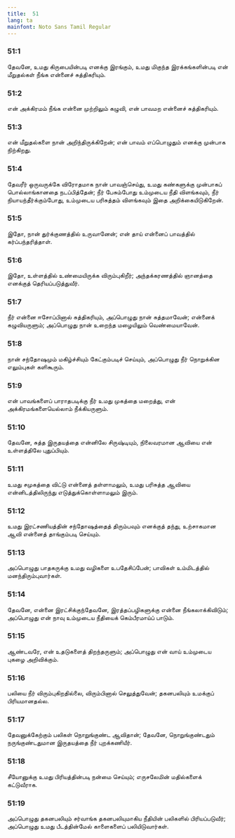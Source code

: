 ```yaml
---
title:  51
lang: ta
mainfont: Noto Sans Tamil Regular
---
```


###  51:1

தேவனே, உமது கிருபையின்படி எனக்கு இரங்கும், உமது மிகுந்த இரக்கங்களின்படி என் மீறுதல்கள் நீங்க என்னைச் சுத்திகரியும்.

###  51:2

என் அக்கிரமம் நீங்க என்னை முற்றிலும் கழுவி, என் பாவமற என்னைச் சுத்திகரியும்.

###  51:3

என் மீறுதல்களை நான் அறிந்திருக்கிறேன்; என் பாவம் எப்பொழுதும் எனக்கு முன்பாக நிற்கிறது.

###  51:4

தேவரீர் ஒருவருக்கே விரோதமாக நான் பாவஞ்செய்து, உமது கண்களுக்கு முன்பாகப் பொல்லாங்கானதை நடப்பித்தேன்; நீர் பேசும்போது உம்முடைய நீதி விளங்கவும், நீர் நியாயந்தீர்க்கும்போது, உம்முடைய பரிசுத்தம் விளங்கவும் இதை அறிக்கையிடுகிறேன்.

###  51:5

இதோ, நான் துர்க்குணத்தில் உருவானேன்; என் தாய் என்னைப் பாவத்தில் கர்ப்பந்தரித்தாள்.

###  51:6

இதோ, உள்ளத்தில் உண்மையிருக்க விரும்புகிறீர்; அந்தக்கரணத்தில் ஞானத்தை எனக்குத் தெரியப்படுத்துவீர்.

###  51:7

நீர் என்னை ஈசோப்பினால் சுத்திகரியும், அப்பொழுது நான் சுத்தமாவேன்; என்னைக் கழுவியருளும்; அப்பொழுது நான் உறைந்த மழையிலும் வெண்மையாவேன்.

###  51:8

நான் சந்தோஷமும் மகிழ்ச்சியும் கேட்கும்படிச் செய்யும், அப்பொழுது நீர் நொறுக்கின எலும்புகள் களிகூரும்.

###  51:9

என் பாவங்களைப் பாராதபடிக்கு நீர் உமது முகத்தை மறைத்து, என் அக்கிரமங்களையெல்லாம் நீக்கியருளும்.

###  51:10

தேவனே, சுத்த இருதயத்தை என்னிலே சிருஷ்டியும், நிலைவரமான ஆவியை என் உள்ளத்திலே புதுப்பியும்.

###  51:11

உமது சமுகத்தை விட்டு என்னைத் தள்ளாமலும், உமது பரிசுத்த ஆவியை என்னிடத்திலிருந்து எடுத்துக்கொள்ளாமலும் இரும்.

###  51:12

உமது இரட்சணியத்தின் சந்தோஷத்தைத் திரும்பவும் எனக்குத் தந்து, உற்சாகமான ஆவி என்னைத் தாங்கும்படி செய்யும்.

###  51:13

அப்பொழுது பாதகருக்கு உமது வழிகளை உபதேசிப்பேன்; பாவிகள் உம்மிடத்தில் மனந்திரும்புவார்கள்.

###  51:14

தேவனே, என்னை இரட்சிக்குந்தேவனே, இரத்தப்பழிகளுக்கு என்னை நீங்கலாக்கிவிடும்; அப்பொழுது என் நாவு உம்முடைய நீதியைக் கெம்பீரமாய்ப் பாடும்.

###  51:15

ஆண்டவரே, என் உதடுகளைத் திறந்தருளும்; அப்பொழுது என் வாய் உம்முடைய புகழை அறிவிக்கும்.

###  51:16

பலியை நீர் விரும்புகிறதில்லை, விரும்பினால் செலுத்துவேன்; தகனபலியும் உமக்குப் பிரியமானதல்ல.

###  51:17

தேவனுக்கேற்கும் பலிகள் நொறுங்குண்ட ஆவிதான்; தேவனே, நொறுங்குண்டதும் நருங்குண்டதுமான இருதயத்தை நீர் புறக்கணியீர்.

###  51:18

சீயோனுக்கு உமது பிரியத்தின்படி நன்மை செய்யும்; எருசலேமின் மதில்களைக் கட்டுவீராக.

###  51:19

அப்பொழுது தகனபலியும் சர்வாங்க தகனபலியுமாகிய நீதியின் பலிகளில் பிரியப்படுவீர்; அப்பொழுது உமது பீடத்தின்மேல் காளைகளைப் பலியிடுவார்கள்.

